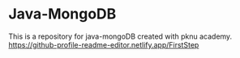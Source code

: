 # Java-MongoDB
This is a repository for java-mongoDB created with pknu academy.
https://github-profile-readme-editor.netlify.app/FirstStep
